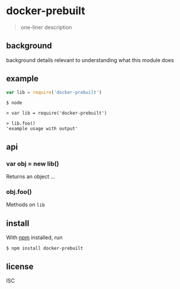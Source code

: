 # docker-prebuilt

> one-liner description

## background

background details relevant to understanding what this module does

## example

```js
var lib = require('docker-prebuilt')

```

```shell
$ node

> var lib = require('docker-prebuilt')

> lib.foo()
'example usage with output'
```

## api

### var obj = new lib()

Returns an object ...

### obj.foo()

Methods on `lib`

## install

With [npm](https://npmjs.org/) installed, run

```
$ npm install docker-prebuilt
```

## license

ISC
